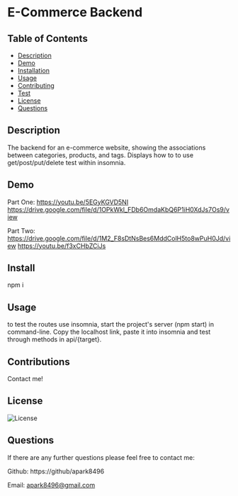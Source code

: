 # E-Commerce Backend

## Table of Contents

- [Description](#Description)
- [Demo](#Demo)
- [Installation](#Installation)
- [Usage](#Usage)
- [Contributing](#Contributing)
- [Test](#Tests)
- [License](#License)
- [Questions](#Questions)

## Description

The backend for an e-commerce website, showing the associations between categories, products, and tags. Displays how to to use get/post/put/delete test within insomnia.

## Demo

Part One:
https://youtu.be/5EGyKGVD5NI
https://drive.google.com/file/d/1OPkWkl_FDb6OmdaKbQ6P1iH0XdJs7Os9/view

Part Two:
https://drive.google.com/file/d/1M2_F8sDtNsBes6MddColH5to8wPuH0Jd/view
https://youtu.be/f3xCHbZCiJs

## Install

npm i

## Usage

to test the routes use insomnia, start the project's server (npm start) in command-line. Copy the localhost link, paste it into insomnia and test through methods in api/{target}.

## Contributions

Contact me!

## License

![License](https://img.shields.io/badge/License-MIT-yellow.svg)

## Questions

If there are any further questions please feel free to contact me:

Github: https://github/apark8496

Email: apark8496@gmail.com
